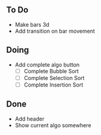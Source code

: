 ## To Do

- Make bars 3d
- Add transition on bar movement

## Doing

- Add complete algo button
    * [ ] Complete Bubble Sort
    * [ ] Complete Selection Sort
    * [ ] Complete Insertion Sort

## Done

- Add header
- Show current algo somewhere
